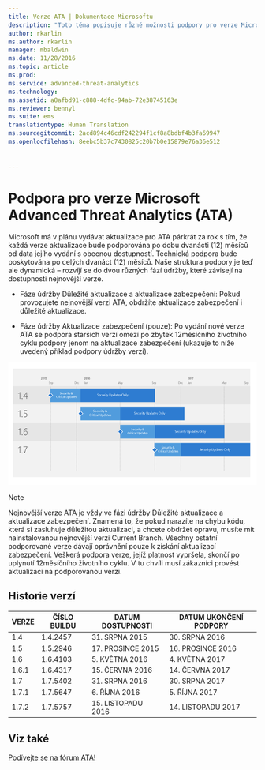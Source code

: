 ```yaml
---
title: Verze ATA | Dokumentace Microsoftu
description: "Toto téma popisuje různé možnosti podpory pro verze Microsoft Advanced Threat Analytics (ATA)."
author: rkarlin
ms.author: rkarlin
manager: mbaldwin
ms.date: 11/28/2016
ms.topic: article
ms.prod: 
ms.service: advanced-threat-analytics
ms.technology: 
ms.assetid: a8afbd91-c888-4dfc-94ab-72e38745163e
ms.reviewer: bennyl
ms.suite: ems
translationtype: Human Translation
ms.sourcegitcommit: 2acd894c46cdf242294f1cf8a8bdbf4b3fa69947
ms.openlocfilehash: 8eebc5b37c7430825c20b7b0e15879e76a36e512


---
```


# <a name="support-for-microsoft-advanced-threat-analytics-ata-versions"></a>Podpora pro verze Microsoft Advanced Threat Analytics (ATA)

Microsoft má v plánu vydávat aktualizace pro ATA párkrát za rok s tím, že každá verze aktualizace bude podporována po dobu dvanácti (12) měsíců od data jejího vydání s obecnou dostupností. Technická podpora bude poskytována po celých dvanáct (12) měsíců. Naše struktura podpory je teď ale dynamická – rozvíjí se do dvou různých fází údržby, které závisejí na dostupnosti nejnovější verze.

-   Fáze údržby Důležité aktualizace a aktualizace zabezpečení: Pokud provozujete nejnovější verzi ATA, obdržíte aktualizace zabezpečení i důležité aktualizace.

-   Fáze údržby Aktualizace zabezpečení (pouze): Po vydání nové verze ATA se podpora starších verzí omezí po zbytek 12měsíčního životního cyklu podpory jenom na aktualizace zabezpečení (ukazuje to níže uvedený příklad podpory údržby verzí).
 
![Příklad podpory údržby verzí](media/versions.png)

> [!Note]
> Nejnovější verze ATA je vždy ve fázi údržby Důležité aktualizace a aktualizace zabezpečení. Znamená to, že pokud narazíte na chybu kódu, která si zasluhuje důležitou aktualizaci, a chcete obdržet opravu, musíte mít nainstalovanou nejnovější verzi Current Branch. Všechny ostatní podporované verze dávají oprávnění pouze k získání aktualizací zabezpečení. Veškerá podpora verze, jejíž platnost vypršela, skončí po uplynutí 12měsíčního životního cyklu. V tu chvíli musí zákazníci provést aktualizaci na podporovanou verzi.

## <a name="version-history"></a>Historie verzí

|VERZE|ČÍSLO BUILDU|DATUM DOSTUPNOSTI| DATUM UKONČENÍ PODPORY|
|----|----|----|----|
|1.4|1.4.2457|31. SRPNA 2015|30. SRPNA 2016|
|1.5|1.5.2946|17. PROSINCE 2015|16. PROSINCE 2016|
|1.6|1.6.4103|5. KVĚTNA 2016|4. KVĚTNA 2017|
|1.6.1|1.6.4317|15. ČERVNA 2016|14. ČERVNA 2017|
|1.7|1.7.5402|31. SRPNA 2016|30. SRPNA 2017|
|1.7.1|1.7.5647|6. ŘÍJNA 2016|5. ŘÍJNA 2017|
|1.7.2|1.7.5757|15. LISTOPADU 2016|14. LISTOPADU 2017|





## <a name="see-also"></a>Viz také
[Podívejte se na fórum ATA!](https://social.technet.microsoft.com/Forums/security/home?forum=mata)



<!--HONumber=Nov16_HO5-->


